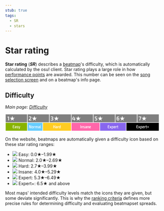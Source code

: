 ```yaml
---
stub: true
tags:
  - SR
  - stars
---
```


# Star rating

**Star rating** (***SR***) describes a [beatmap](/wiki/Beatmap)'s difficulty, which is automatically calculated by the osu! client. Star rating plays a large role in how [performance points](/wiki/Performance_Points) are awarded. This number can be seen on the [song selection screen](/wiki/Interface#song-selection-screen) and on a beatmap's info page.

## Difficulty

*Main page: [Difficulty](/wiki/Beatmap/Difficulty)*

![Star rating ranges](/wiki/Beatmap/Difficulty/img/SR-range.png)

On the website, beatmaps are automatically given a difficulty icon based on these star rating ranges:

- ![](/wiki/shared/diff/easy-s.png) Easy: 0.0★–1.99★
- ![](/wiki/shared/diff/normal-s.png) Normal: 2.0★–2.69★
- ![](/wiki/shared/diff/hard-s.png) Hard: 2.7★–3.99★
- ![](/wiki/shared/diff/insane-s.png) Insane: 4.0★–5.29★
- ![](/wiki/shared/diff/expert-s.png) Expert: 5.3★–6.49★
- ![](/wiki/shared/diff/expertplus-s.png) Expert+: 6.5★ and above

Most maps' intended difficulty levels match the icons they are given, but some deviate significantly. This is why the [ranking criteria](/wiki/Ranking_Criteria) defines more precise rules for determining difficulty and evaluating beatmapset spreads.

<!-- TODO: add Star rating calculation formula -->
